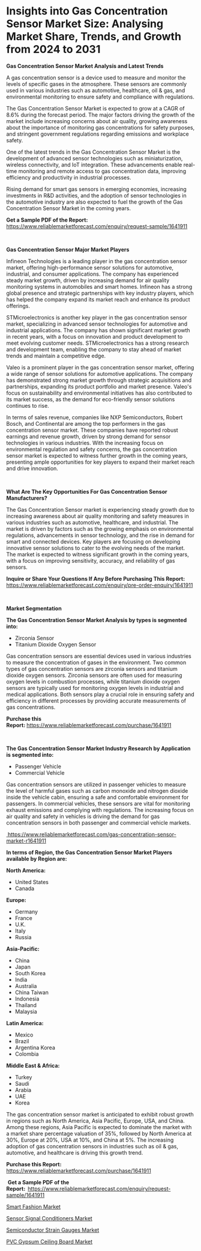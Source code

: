 <p><h1>Insights into Gas Concentration Sensor Market Size: Analysing Market Share, Trends, and Growth from 2024 to 2031</h1></p><p><strong>Gas Concentration Sensor Market Analysis and Latest Trends</strong></p>
<p><p>A gas concentration sensor is a device used to measure and monitor the levels of specific gases in the atmosphere. These sensors are commonly used in various industries such as automotive, healthcare, oil & gas, and environmental monitoring to ensure safety and compliance with regulations.</p><p>The Gas Concentration Sensor Market is expected to grow at a CAGR of 8.6% during the forecast period. The major factors driving the growth of the market include increasing concerns about air quality, growing awareness about the importance of monitoring gas concentrations for safety purposes, and stringent government regulations regarding emissions and workplace safety.</p><p>One of the latest trends in the Gas Concentration Sensor Market is the development of advanced sensor technologies such as miniaturization, wireless connectivity, and IoT integration. These advancements enable real-time monitoring and remote access to gas concentration data, improving efficiency and productivity in industrial processes.</p><p>Rising demand for smart gas sensors in emerging economies, increasing investments in R&D activities, and the adoption of sensor technologies in the automotive industry are also expected to fuel the growth of the Gas Concentration Sensor Market in the coming years.</p></p>
<p><strong>Get a Sample PDF of the Report:&nbsp;</strong> <a href="https://www.reliablemarketforecast.com/enquiry/request-sample/1641911">https://www.reliablemarketforecast.com/enquiry/request-sample/1641911</a></p>
<p>&nbsp;</p>
<p><strong>Gas Concentration Sensor Major Market Players</strong></p>
<p><p>Infineon Technologies is a leading player in the gas concentration sensor market, offering high-performance sensor solutions for automotive, industrial, and consumer applications. The company has experienced steady market growth, driven by increasing demand for air quality monitoring systems in automobiles and smart homes. Infineon has a strong global presence and strategic partnerships with key industry players, which has helped the company expand its market reach and enhance its product offerings.</p><p>STMicroelectronics is another key player in the gas concentration sensor market, specializing in advanced sensor technologies for automotive and industrial applications. The company has shown significant market growth in recent years, with a focus on innovation and product development to meet evolving customer needs. STMicroelectronics has a strong research and development team, enabling the company to stay ahead of market trends and maintain a competitive edge.</p><p>Valeo is a prominent player in the gas concentration sensor market, offering a wide range of sensor solutions for automotive applications. The company has demonstrated strong market growth through strategic acquisitions and partnerships, expanding its product portfolio and market presence. Valeo's focus on sustainability and environmental initiatives has also contributed to its market success, as the demand for eco-friendly sensor solutions continues to rise.</p><p>In terms of sales revenue, companies like NXP Semiconductors, Robert Bosch, and Continental are among the top performers in the gas concentration sensor market. These companies have reported robust earnings and revenue growth, driven by strong demand for sensor technologies in various industries. With the increasing focus on environmental regulation and safety concerns, the gas concentration sensor market is expected to witness further growth in the coming years, presenting ample opportunities for key players to expand their market reach and drive innovation.</p></p>
<p>&nbsp;</p>
<p><strong>What Are The Key Opportunities For Gas Concentration Sensor Manufacturers?</strong></p>
<p><p>The Gas Concentration Sensor market is experiencing steady growth due to increasing awareness about air quality monitoring and safety measures in various industries such as automotive, healthcare, and industrial. The market is driven by factors such as the growing emphasis on environmental regulations, advancements in sensor technology, and the rise in demand for smart and connected devices. Key players are focusing on developing innovative sensor solutions to cater to the evolving needs of the market. The market is expected to witness significant growth in the coming years, with a focus on improving sensitivity, accuracy, and reliability of gas sensors.</p></p>
<p><strong>Inquire or Share Your Questions If Any Before Purchasing This Report:</strong> <a href="https://www.reliablemarketforecast.com/enquiry/pre-order-enquiry/1641911">https://www.reliablemarketforecast.com/enquiry/pre-order-enquiry/1641911</a></p>
<p>&nbsp;</p>
<p><strong>Market Segmentation</strong></p>
<p><strong>The Gas Concentration Sensor Market Analysis by types is segmented into:</strong></p>
<p><ul><li>Zirconia Sensor</li><li>Titanium Dioxide Oxygen Sensor</li></ul></p>
<p><p>Gas concentration sensors are essential devices used in various industries to measure the concentration of gases in the environment. Two common types of gas concentration sensors are zirconia sensors and titanium dioxide oxygen sensors. Zirconia sensors are often used for measuring oxygen levels in combustion processes, while titanium dioxide oxygen sensors are typically used for monitoring oxygen levels in industrial and medical applications. Both sensors play a crucial role in ensuring safety and efficiency in different processes by providing accurate measurements of gas concentrations.</p></p>
<p><strong>Purchase this Report:&nbsp;</strong><a href="https://www.reliablemarketforecast.com/purchase/1641911">https://www.reliablemarketforecast.com/purchase/1641911</a></p>
<p>&nbsp;</p>
<p><strong>The Gas Concentration Sensor Market Industry Research by Application is segmented into:</strong></p>
<p><ul><li>Passenger Vehicle</li><li>Commercial Vehicle</li></ul></p>
<p><p>Gas concentration sensors are utilized in passenger vehicles to measure the level of harmful gases such as carbon monoxide and nitrogen dioxide inside the vehicle cabin, ensuring a safe and comfortable environment for passengers. In commercial vehicles, these sensors are vital for monitoring exhaust emissions and complying with regulations. The increasing focus on air quality and safety in vehicles is driving the demand for gas concentration sensors in both passenger and commercial vehicle markets.</p></p>
<p><a href="https://www.reliablemarketforecast.com/gas-concentration-sensor-market-r1641911">&nbsp;https://www.reliablemarketforecast.com/gas-concentration-sensor-market-r1641911</a></p>
<p><strong>In terms of Region, the Gas Concentration Sensor Market Players available by Region are:</strong></p>
<p>
    <p> <strong> North America: </strong>
        <ul>
            <li>United States</li>
            <li>Canada</li>
        </ul>
        </p> 
    <p> <strong> Europe: </strong>
        <ul>
            <li>Germany</li>
            <li>France</li>
            <li>U.K.</li>
            <li>Italy</li>
            <li>Russia</li>
        </ul>
        </p> 
    <p> <strong> Asia-Pacific: </strong>
        <ul>
            <li>China</li>
            <li>Japan</li>
            <li>South Korea</li>
            <li>India</li>
            <li>Australia</li>
            <li>China Taiwan</li>
            <li>Indonesia</li>
            <li>Thailand</li>
            <li>Malaysia</li>
        </ul>
        </p> 
    <p> <strong> Latin America: </strong>
        <ul>
            <li>Mexico</li>
            <li>Brazil</li>
            <li>Argentina Korea</li>
            <li>Colombia</li>
        </ul>
        </p> 
    <p> <strong> Middle East & Africa: </strong>
        <ul>
            <li>Turkey</li>
            <li>Saudi</li>
            <li>Arabia</li>
            <li>UAE</li>
            <li>Korea</li>
        </ul>
    </p>
    </p>
<p><p>The gas concentration sensor market is anticipated to exhibit robust growth in regions such as North America, Asia Pacific, Europe, USA, and China. Among these regions, Asia Pacific is expected to dominate the market with a market share percentage valuation of 35%, followed by North America at 30%, Europe at 20%, USA at 10%, and China at 5%. The increasing adoption of gas concentration sensors in industries such as oil & gas, automotive, and healthcare is driving this growth trend.</p></p>
<p><strong>Purchase this Report: </strong><a href="https://www.reliablemarketforecast.com/purchase/1641911">https://www.reliablemarketforecast.com/purchase/1641911</a></p>
<p>&nbsp;<strong>Get a Sample PDF of the Report:&nbsp;&nbsp;</strong><a href="https://www.reliablemarketforecast.com/enquiry/request-sample/1641911">https://www.reliablemarketforecast.com/enquiry/request-sample/1641911</a></p>
<p><strong></strong></p>
<p><p><a href="https://github.com/faisalayoob601/Market-Research-Report-List-1/blob/main/smart-fashion-market.md">Smart Fashion Market</a></p><p><a href="https://medium.com/@maria.hardacre7345/sensor-signal-conditioners-market-forecast-global-market-trends-and-analysis-from-2024-to-2031-141ef808b6e4">Sensor Signal Conditioners Market</a></p><p><a href="https://medium.com/@caraleeh23/semiconductor-strain-gauges-market-trends-and-analysis-opportunities-and-challenges-for-future-ae1a53f47aef">Semiconductor Strain Gauges Market</a></p><p><a href="https://github.com/nafiafirdania/Market-Research-Report-List-1/blob/main/pvc-gypsum-ceiling-board-market.md">PVC Gypsum Ceiling Board Market</a></p></p>